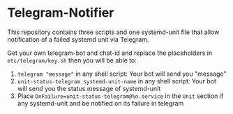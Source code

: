 # Telegram-Notifier

This repository contains three scripts and one systemd-unit file that allow notification of a failed systemd unit via Telegram.

Get your own telegram-bot and chat-id and replace the placeholders in `etc/telegram/key.sh` then you will be able to:

1. `telegram "message"` in any shell script: Your bot will send you "message"
2. `unit-status-telegram systemd-unit-name` in any shell script: Your bot will send you the status message of systemd-unit
3. Place `OnFailure=unit-status-telegram@%n.service` in the `Unit` section if any systemd-unit and be notified on its failure in telegram
